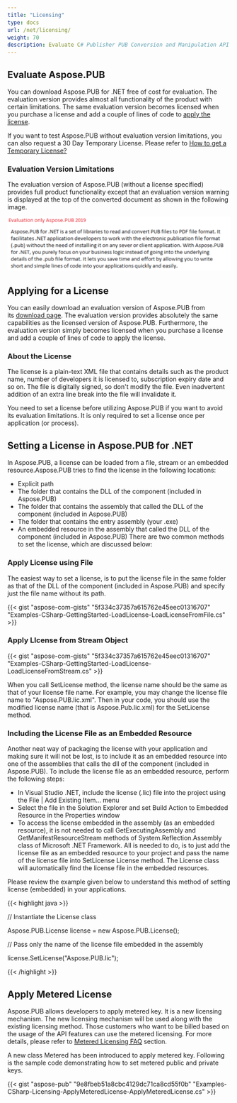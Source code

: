 ```yaml
---
title: "Licensing"
type: docs
url: /net/licensing/
weight: 70
description: Evaluate C# Publisher PUB Conversion and Manipulation API and set license to avoid evaluation limitations.
---
```


## **Evaluate Aspose.PUB**
You can download Aspose.PUB for .NET free of cost for evaluation. The evaluation version provides almost all functionality of the product with certain limitations. The same evaluation version becomes licensed when you purchase a license and add a couple of lines of code to [apply the license](https://docs.aspose.com/pub/net/licensing/#applying-for-a-license).

If you want to test Aspose.PUB without evaluation version limitations, you can also request a 30 Day Temporary License. Please refer to [How to get a Temporary License?](https://purchase.aspose.com/temporary-license)
### **Evaluation Version Limitations**
The evaluation version of Aspose.PUB (without a license specified) provides full product functionality except that an evaluation version warning is displayed at the top of the converted document as shown in the following image.

![todo:image_alt_text](licensing_1.png)
## **Applying for a License**
You can easily download an evaluation version of Aspose.PUB from its [download page](https://www.nuget.org/packages/Aspose.Pub/). The evaluation version provides absolutely the same capabilities as the licensed version of Aspose.PUB. Furthermore, the evaluation version simply becomes licensed when you purchase a license and add a couple of lines of code to apply the license.
### **About the License**
The license is a plain-text XML file that contains details such as the product name, number of developers it is licensed to, subscription expiry date and so on. The file is digitally signed, so don't modify the file. Even inadvertent addition of an extra line break into the file will invalidate it.

You need to set a license before utilizing Aspose.PUB if you want to avoid its evaluation limitations. It is only required to set a license once per application (or process).
## **Setting a License in Aspose.PUB for .NET**
In Aspose.PUB, a license can be loaded from a file, stream or an embedded resource.Aspose.PUB tries to find the license in the following locations:

- Explicit path
- The folder that contains the DLL of the component (included in Aspose.PUB)
- The folder that contains the assembly that called the DLL of the component (included in Aspose.PUB)
- The folder that contains the entry assembly (your .exe)
- An embedded resource in the assembly that called the DLL of the component (included in Aspose.PUB) There are two common methods to set the license, which are discussed below:
### **Apply License using File**
The easiest way to set a license, is to put the license file in the same folder as that of the DLL of the component (included in Aspose.PUB) and specify just the file name without its path.

{{< gist "aspose-com-gists" "5f334c37357a615762e45eec01316707" "Examples-CSharp-GettingStarted-LoadLicense-LoadLicenseFromFile.cs" >}}
### **Apply LIcense from Stream Object**
{{< gist "aspose-com-gists" "5f334c37357a615762e45eec01316707" "Examples-CSharp-GettingStarted-LoadLicense-LoadLicenseFromStream.cs" >}}



When you call SetLicense method, the license name should be the same as that of your license file name. For example, you may change the license file name to "Aspose.PUB.lic.xml". Then in your code, you should use the modified license name (that is Aspose.Pub.lic.xml) for the SetLicense method.
### **Including the License File as an Embedded Resource**
Another neat way of packaging the license with your application and making sure it will not be lost, is to include it as an embedded resource into one of the assemblies that calls the dll of the component (included in Aspose.PUB). To include the license file as an embedded resource, perform the following steps:

- In Visual Studio .NET, include the license (.lic) file into the project using the File | Add Existing Item... menu
- Select the file in the Solution Explorer and set Build Action to Embedded Resource in the Properties window
- To access the license embedded in the assembly (as an embedded resource), it is not needed to call GetExecutingAssembly and GetManifestResourceStream methods of System.Reflection.Assembly class of Microsoft .NET Framework. All is needed to do, is to just add the license file as an embedded resource to your project and pass the name of the license file into SetLicense License method. The License class will automatically find the license file in the embedded resources.

Please review the example given below to understand this method of setting license (embedded) in your applications.

{{< highlight java >}}

 // Instantiate the License class

Aspose.PUB.License license = new Aspose.PUB.License();

// Pass only the name of the license file embedded in the assembly

license.SetLicense("Aspose.PUB.lic");

{{< /highlight >}}
## **Apply Metered License**
Aspose.PUB allows developers to apply metered key. It is a new licensing mechanism. The new licensing mechanism will be used along with the existing licensing method. Those customers who want to be billed based on the usage of the API features can use the metered licensing. For more details, please refer to [Metered Licensing FAQ](https://purchase.aspose.com/faqs/licensing/metered) section.

A new class Metered has been introduced to apply metered key. Following is the sample code demonstrating how to set metered public and private keys.

{{< gist "aspose-pub" "9e8fbeb51a8cbc4129dc71ca8cd55f0b" "Examples-CSharp-Licensing-ApplyMeteredLicense-ApplyMeteredLicense.cs" >}}
